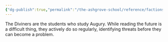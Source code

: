 ```yaml
---
{"dg-publish":true,"permalink":"/the-ashgrove-school/reference/factions-clubs/diviners/"}
---
```


The Diviners are the students who study Augury. While reading the future is a difficult thing, they actively do so regularly, identifying threats before they can become a problem.
